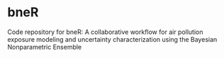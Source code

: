 # bneR
Code repository for bneR: A collaborative workflow for air pollution exposure modeling and uncertainty characterization using the Bayesian Nonparametric Ensemble
